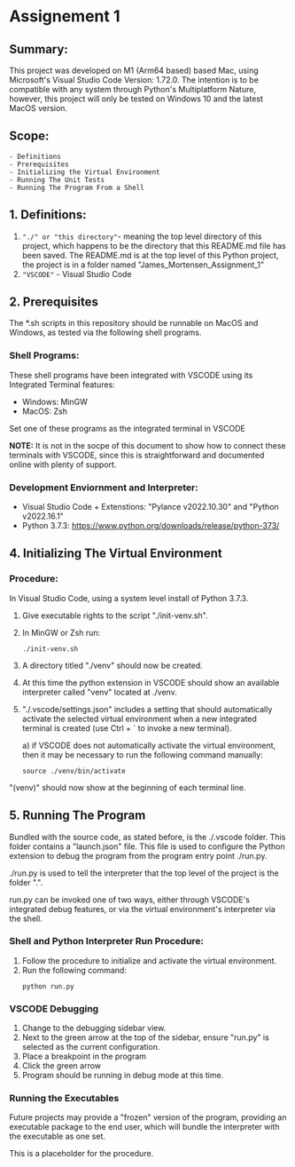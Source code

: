 # Assignement 1

## Summary:
This project was developed on M1 (Arm64 based) based Mac, using Microsoft's Visual Studio Code Version: 1.72.0. The intention is to be compatible with any system through Python's Multiplatform Nature, however, this project will only be tested on Windows 10 and the latest MacOS version.

## Scope:
    - Definitions
    - Prerequisites
    - Initializing the Virtual Environment
    - Running The Unit Tests
    - Running The Program From a Shell
## **1. Definitions:**
1) `"./" or "this directory"`- meaning the top level directory of this project, which happens to be the directory that this README.md file has been saved. The README.md is at the top level of this Python project, the project is in a folder named "James_Mortensen_Assignment_1"
2) `"VSCODE"` - Visual Studio Code

## **2. Prerequisites**
The *.sh scripts in this repository should be runnable on MacOS and Windows, as tested via the following shell programs.

### Shell Programs:
These shell programs have been integrated with VSCODE using its Integrated Terminal features:
- Windows: MinGW
- MacOS: Zsh

Set one of these programs as the integrated terminal in VSCODE

**NOTE:** It is not in the socpe of this document to show how to connect these terminals with VSCODE, since this is straightforward and documented online with plenty of support.



### Development Enviornment and Interpreter:
- Visual Studio Code + Extenstions: "Pylance v2022.10.30" and "Python v2022.16.1"
- Python 3.7.3: https://www.python.org/downloads/release/python-373/


## **4. Initializing The Virtual Environment**

### Procedure:
In Visual Studio Code, using a system level install of Python 3.7.3.

1) Give executable rights to the script "./init-venv.sh".
2) In MinGW or Zsh run:
    ```
    ./init-venv.sh
    ```
3) A directory titled "./venv" should now be created.
4) At this time the python extension in VSCODE should show an available interpreter called "venv" located at ./venv.

4) "./.vscode/settings.json" includes a setting that should automatically activate the selected virtual environment when a new integrated terminal is created (use Ctrl + ` to invoke a new terminal). 

    a) if VSCODE does not automatically activate the virtual environment, then it may be necessary to run the following command manually:
    ```
    source ./venv/bin/activate
    ```

"(venv)" should now show at the beginning of each terminal line.

##  **5. Running The Program**

Bundled with the source code, as stated before, is the ./.vscode folder. This folder contains a "launch.json" file. This file is used to configure the Python extension to debug the program from the program entry point ./run.py.

./run.py is used to tell the interpreter that the top level of the project is the folder ".".

run.py can be invoked one of two ways, either through VSCODE's integrated debug features, or via the virtual environment's interpreter via the shell.

### Shell and Python Interpreter Run Procedure:
1) Follow the procedure to initialize and activate the virtual environment.
2) Run the following command:
    ```
    python run.py
    ```

### VSCODE Debugging
1) Change to the debugging sidebar view.
2) Next to the green arrow at the top of the sidebar, ensure "run.py" is selected as the current configuration.
3) Place a breakpoint in the program
4) Click the green arrow 
5) Program should be running in debug mode at this time.


### Running the Executables

Future projects may provide a "frozen" version of the program, providing an executable package to the end user, which will bundle the interpreter with the executable as one set.

This is a placeholder for the procedure.